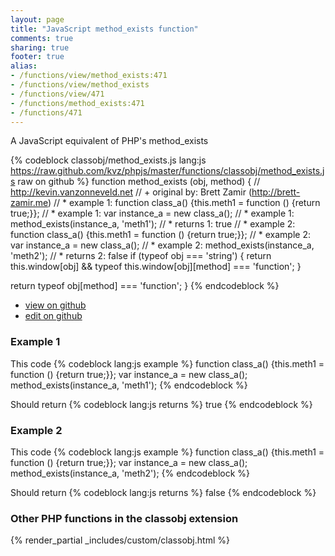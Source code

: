```yaml
---
layout: page
title: "JavaScript method_exists function"
comments: true
sharing: true
footer: true
alias:
- /functions/view/method_exists:471
- /functions/view/method_exists
- /functions/view/471
- /functions/method_exists:471
- /functions/471
---
```

<!-- Generated by Rakefile:build -->
A JavaScript equivalent of PHP's method_exists

{% codeblock classobj/method_exists.js lang:js https://raw.github.com/kvz/phpjs/master/functions/classobj/method_exists.js raw on github %}
function method_exists (obj, method) {
  // http://kevin.vanzonneveld.net
  // +   original by: Brett Zamir (http://brett-zamir.me)
  // *     example 1: function class_a() {this.meth1 = function () {return true;}};
  // *     example 1: var instance_a = new class_a();
  // *     example 1: method_exists(instance_a, 'meth1');
  // *     returns 1: true
  // *     example 2: function class_a() {this.meth1 = function () {return true;}};
  // *     example 2: var instance_a = new class_a();
  // *     example 2: method_exists(instance_a, 'meth2');
  // *     returns 2: false
  if (typeof obj === 'string') {
    return this.window[obj] && typeof this.window[obj][method] === 'function';
  }

  return typeof obj[method] === 'function';
}
{% endcodeblock %}

 - [view on github](https://github.com/kvz/phpjs/blob/master/functions/classobj/method_exists.js)
 - [edit on github](https://github.com/kvz/phpjs/edit/master/functions/classobj/method_exists.js)

### Example 1
This code
{% codeblock lang:js example %}
function class_a() {this.meth1 = function () {return true;}};
var instance_a = new class_a();
method_exists(instance_a, 'meth1');
{% endcodeblock %}

Should return
{% codeblock lang:js returns %}
true
{% endcodeblock %}

### Example 2
This code
{% codeblock lang:js example %}
function class_a() {this.meth1 = function () {return true;}};
var instance_a = new class_a();
method_exists(instance_a, 'meth2');
{% endcodeblock %}

Should return
{% codeblock lang:js returns %}
false
{% endcodeblock %}


### Other PHP functions in the classobj extension
{% render_partial _includes/custom/classobj.html %}

